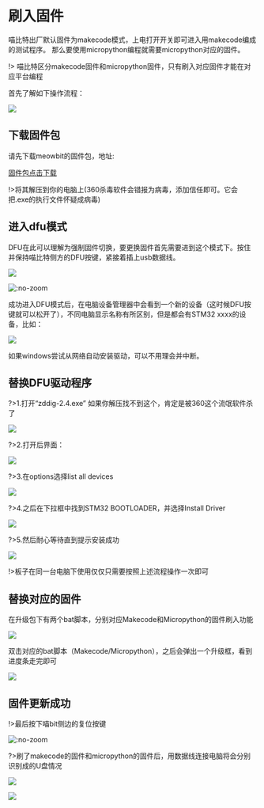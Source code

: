 # 刷入固件

喵比特出厂默认固件为makecode模式，上电打开开关即可进入用makecode编成的测试程序。
那么要使用micropython编程就需要micropython对应的固件。  

!> 喵比特区分makecode固件和micropython固件，只有刷入对应固件才能在对应平台编程

首先了解如下操作流程：

![](https://s2.ax1x.com/2019/01/26/knLtOK.png)

## 下载固件包

请先下载meowbit的固件包，地址:  

[固件包点击下载](http://cdn.kittenbot.cn/meowbit/dfutil.zip)

!>将其解压到你的电脑上(360杀毒软件会错报为病毒，添加信任即可。它会把.exe的执行文件怀疑成病毒)

## 进入dfu模式

DFU在此可以理解为强制固件切换，要更换固件首先需要进到这个模式下。按住并保持喵比特侧方的DFU按键，紧接着插上usb数据线。

![](https://s2.ax1x.com/2019/01/26/knLsSI.jpg)

![](https://s2.ax1x.com/2019/01/26/knL0FH.gif ':no-zoom')

成功进入DFU模式后，在电脑设备管理器中会看到一个新的设备（这时候DFU按键就可以松开了），不同电脑显示名称有所区别，但是都会有STM32 xxxx的设备，比如：

![](https://s2.ax1x.com/2019/01/26/knLcOf.png)

如果windows尝试从网络自动安装驱动，可以不用理会并中断。

## 替换DFU驱动程序


?>1.打开“zddig-2.4.exe” 如果你解压找不到这个，肯定是被360这个流氓软件杀了

![](https://s2.ax1x.com/2019/01/26/knLopn.png)

?>2.打开后界面：

![](https://s2.ax1x.com/2019/01/26/knLTlq.png)

?>3.在options选择list all devices

![](https://s2.ax1x.com/2019/01/26/knL760.png)

?>4.之后在下拉框中找到STM32 BOOTLOADER，并选择Install Driver

![](https://s2.ax1x.com/2019/01/26/knLHXV.png)

?>5.然后耐心等待直到提示安装成功

![](https://s2.ax1x.com/2019/01/26/knLqmT.png)

!>板子在同一台电脑下使用仅仅只需要按照上述流程操作一次即可

## 替换对应的固件

在升级包下有两个bat脚本，分别对应Makecode和Micropython的固件刷入功能

![](https://s2.ax1x.com/2019/01/26/knLL0U.png)

双击对应的bat脚本（Makecode/Micropython），之后会弹出一个升级框，看到进度条走完即可

![](https://s2.ax1x.com/2019/01/26/knLvtJ.png)

## 固件更新成功

!>最后按下喵bit侧边的复位按键  

![](https://s2.ax1x.com/2019/01/28/kKIAbQ.png ':no-zoom')

?>刷了makecode的固件和micropython的固件后，用数据线连接电脑将会分别识别成的U盘情况

![](https://s2.ax1x.com/2019/01/26/knOEAe.png)

![](https://s2.ax1x.com/2019/01/26/knOVtH.png)

